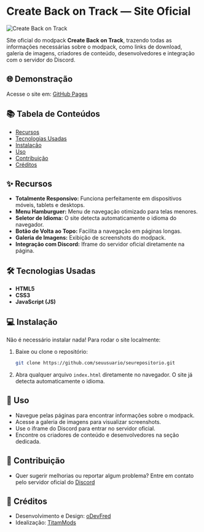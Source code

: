 # Create Back on Track — Site Oficial

![Create Back on Track](https://media.discordapp.net/attachments/1348394341499928576/1348494071714283620/BH_CBOT_logo.png?ex=67d2f638&is=67d1a4b8&hm=43282ce2a74668ec151193e2c0cd66a8c4df612df18e6a767567e2408796de9a&=&format=webp&quality=lossless&width=648&height=648)

Site oficial do modpack **Create Back on Track**, trazendo todas as informações necessárias sobre o modpack, como links de download, galeria de imagens, criadores de conteúdo, desenvolvedores e integração com o servidor do Discord.

## 🌐 Demonstração
Acesse o site em: [GitHub Pages](https://seulinkdopagina.github.io/)

## 📚 Tabela de Conteúdos
- [Recursos](#-recursos)
- [Tecnologias Usadas](#-tecnologias-usadas)
- [Instalação](#-instalação)
- [Uso](#-uso)
- [Contribuição](#-contribuição)
- [Créditos](#-créditos)

## ✨ Recursos
- **Totalmente Responsivo:** Funciona perfeitamente em dispositivos móveis, tablets e desktops.  
- **Menu Hamburguer:** Menu de navegação otimizado para telas menores.  
- **Seletor de Idioma:** O site detecta automaticamente o idioma do navegador.  
- **Botão de Volta ao Topo:** Facilita a navegação em páginas longas.  
- **Galeria de Imagens:** Exibição de screenshots do modpack.  
- **Integração com Discord:** Iframe do servidor oficial diretamente na página.  

## 🛠 Tecnologias Usadas
- **HTML5**  
- **CSS3**  
- **JavaScript (JS)**  

## 💻 Instalação
Não é necessário instalar nada! Para rodar o site localmente:  
1. Baixe ou clone o repositório:  
    ```bash
    git clone https://github.com/seuusuario/seurepositorio.git
    ```
2. Abra qualquer arquivo `index.html` diretamente no navegador. O site já detecta automaticamente o idioma.  

## 🚀 Uso
- Navegue pelas páginas para encontrar informações sobre o modpack.  
- Acesse a galeria de imagens para visualizar screenshots.  
- Use o iframe do Discord para entrar no servidor oficial.  
- Encontre os criadores de conteúdo e desenvolvedores na seção dedicada.

## 📝 Contribuição
- Quer sugerir melhorias ou reportar algum problema? Entre em contato pelo servidor oficial do [Discord](https://discord.gg/qCGX2UQVEJ)

## 🙌 Créditos
- Desenvolvimento e Design: [oDevFred](https://odevfred.github.io/portifolio/)
- Idealização: [TitamMods](https://www.curseforge.com/members/titammods/projects)